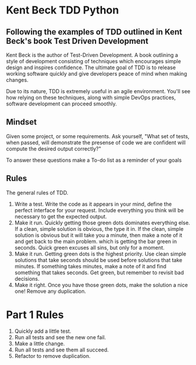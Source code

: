 # Kent Beck TDD Python
## Following the examples of TDD outlined in Kent Beck's book Test Driven Development

Kent Beck is the author of Test-Driven Development. A book outlining a style of development consisting of techniques which encourages simple design and inspires confidence. The ultimate goal of TDD is to release working software quickly and give developers peace of mind when making changes.

Due to its nature, TDD is extremely useful in an agile environment. You'll see how relying on these techniques, along with simple DevOps practices, software development can proceed smoothly.

## Mindset
Given some project, or some requirements. Ask yourself, "What set of tests, when passed, will demonstrate the presense of code we are confident will compute the desired output correctly?"

To answer these questions make a To-do list as a reminder of your goals

## Rules
The general rules of TDD.

1. Write a test. Write the code as it appears in your mind, define the perfect interface for your request. Include everything you think will be necessary to get the expected output.
2. Make it run. Quickly getting those green dots dominates everything else. If a clean, simple solution is obvious, the type it in. If the clean, simple solution is obvious but it will take you a minute, then make a note of it and get back to the main problem. which is getting the bar green in seconds. Quick green excuses all sins, but only for a moment.
2. Make it run. Getting green dots is the highest priority. Use clean simple solutions that take seconds should be used before solutions that take minutes. If something takes minutes, make a note of it and find something that takes seconds. Get green, but remember to revisit bad decisions.
3. Make it right. Once you have those green dots, make the solution a nice one! Remove any duplication.

# Part 1 Rules
1. Quickly add a little test.
2. Run all tests and see the new one fail.
3. Make a little change.
4. Run all tests and see them all succeed.
5. Refactor to remove duplication.

